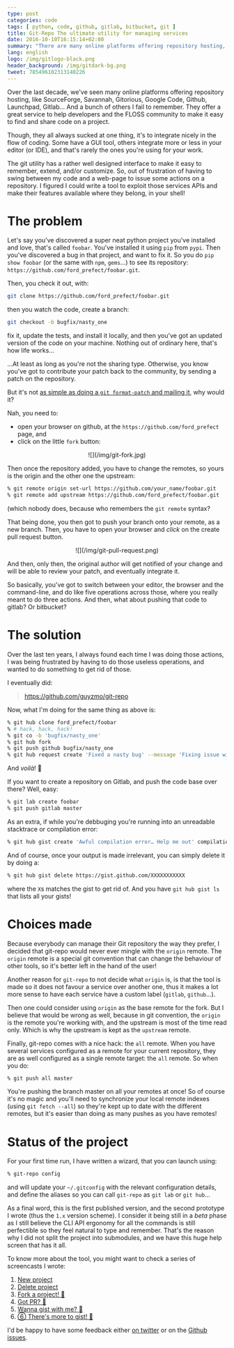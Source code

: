 ```yaml
---
type: post
categories: code
tags: [ python, code, github, gitlab, bitbucket, git ]
title: Git-Repo The ultimate utility for managing services
date: 2016-10-10T16:15:14+02:00
summary: "There are many online platforms offering repository hosting, though they all suck at one thing, it's to integrate nicely in the flow of coding. Some have a GUI tool, others integrate more or less in your editor (or IDE), and that's rarely the ones you're using for your work. After the break, let me show you my take on this, with a little tool I wrote called `git-repo`…"
lang: english
logo: /img/gitlogo-black.png 
header_background: /img/gitdark-bg.png 
tweet: 785496102313140226
---
```


Over the last decade, we've seen many online platforms offering repository hosting,
like SourceForge, Savannah, Gitorious, Google Code, Github, Launchpad, Gitlab… And
a bunch of others I fail to remember. They offer a great service to help developers
and the FLOSS community to make it easy to find and share code on a project.

Though, they all always sucked at one thing, it's to integrate nicely in the flow
of coding. Some have a GUI tool, others integrate more or less in your editor (or
IDE), and that's rarely the ones you're using for your work.

The git utility has a rather well designed interface to make it easy to remember,
extend, and/or customize. So, out of frustration of having to swing between my code
and a web-page to issue some actions on a repository. I figured I could write a tool
to exploit those services APIs and make their features available where they belong,
in your shell!

# The problem

Let's say you've discovered a super neat python project you've installed and
love, that's called `foobar`. You've installed it using `pip` from `pypi`. Then
you've discovered a bug in that project, and want to fix it. So you do `pip
show foobar` (or the same with `npm`, `gems`…) to see its repository:
`https://github.com/ford_prefect/foobar.git`.

Then, you check it out, with: 

``` bash
git clone https://github.com/ford_prefect/foobar.git
```
then you watch the code, create a branch:

``` bash
git checkout -b bugfix/nasty_one
```

fix it, update the tests, and install it locally, and then you've got an updated
version of the code on your machine. Nothing out of ordinary here, that's how life works…

…At least as long as you're not the sharing type. Otherwise, you know you've
got to contribute your patch back to the community, by sending a patch on the
repository. 

But it's not [as simple as doing a `git format-patch` and mailing it](https://www.wired.com/2012/05/torvalds_github/), why would it?

Nah, you need to:

* open your browser on github, at the `https://github.com/ford_prefect` page, and 
* click on the little `fork` button:

<center>
![](/img/git-fork.jpg)
</center>

Then once the repository added, you have to change the remotes, so yours is the
origin and the other one the upstream:

``` bash
% git remote origin set-url https://github.com/your_name/foobar.git
% git remote add upstream https://github.com/ford_prefect/foobar.git
```

(which nobody does, because who remembers the `git remote` syntax?

That being done, you then got to push your branch onto your remote, as a new branch.
Then, you have to open your browser and *click* on the create pull request button.

<center>
![](/img/git-pull-request.png)
</center>

And then, only then, the original author will get notified of your change and will
be able to review your patch, and eventually integrate it.

So basically, you've got to switch between your editor, the browser and the
command-line, and do like five operations across those, where you really meant
to do three actions. And then, what about pushing that code to gitlab? Or
bitbucket?

# The solution

Over the last ten years, I always found each time I was doing those actions, I was
being frustrated by having to do those useless operations, and wanted to do something
to get rid of those.

I eventually did:

> https://github.com/guyzmo/git-repo

Now, what I'm doing for the same thing as above is:

``` bash
% git hub clone ford_prefect/foobar
% # hack, hack, hack!
% git co -b 'bugfix/nasty_one'
% git hub fork
% git push github bugfix/nasty_one
% git hub request create 'Fixed a nasty bug' --message 'Fixing issue with the thing'
```

And *voilà*! 🙌

If you want to create a repository on Gitlab, and push the code base over there? Well, easy:

``` bash
% git lab create foobar
% git push gitlab master
```

As an extra, if while you're debbuging you're running into an unreadable stacktrace
or compilation error:

``` bash
% git hub gist create 'Awful compilation error… Help me out' compilation.log
```

And of course, once your output is made irrelevant, you can simply delete it by doing a:

``` bash
% git hub gist delete https://gist.github.com/XXXXXXXXXXX
```

where the `X`s matches the gist to get rid of. And you have `git hub gist ls` that lists
all your gists!

# Choices made

Because everybody can manage their Git repository the way they prefer,
I decided that git-repo would never ever mingle with the `origin` remote. The
`origin` remote is a special git convention that can change the behaviour of
other tools, so it's better left in the hand of the user!

Another reason for `git-repo` to not decide what `origin` is, is that the tool
is made so it does not favour a service over another one, thus it makes a lot
more sense to have each service have a custom label (`gitlab`, `github`…).

Then one could consider using `origin` as the base remote for the fork. But I believe
that would be wrong as well, because in git convention, the `origin` is the remote
you're working with, and the upstream is most of the time read only. Which is why
the upstream is kept as the `upstream` remote.

Finally, git-repo comes with a nice hack: the `all` remote. When you have several
services configured as a remote for your current repository, they are as well configured
as a single remote target: the `all` remote. So when you do:

``` bash
% git push all master
```

You're pushing the branch master on all your remotes at once! So of course it's no
magic and you'll need to synchronize your local remote indexes (using `git fetch --all`)
so they're kept up to date with the different remotes, but it's easier than doing as
many pushes as you have remotes!

# Status of the project

For your first time run, I have written a wizard, that you can launch using:

``` bash
% git-repo config
```

and will update your `~/.gitconfig` with the relevant configuration details, and
define the aliases so you can call `git-repo` as `git lab` or `git hub`…

As a final word, this is the first published version, and the second prototype
I wrote (thus the `1.x` version scheme). I consider it being still in a *beta*
phase as I still believe the CLI API ergonomy for all the commands is still
perfectible so they feel natural to type and remember. That's the reason why
I did not split the project into submodules, and we have this huge help screen
that has it all.

To know more about the tool, you might want to check a series of screencasts I wrote:

1. [New project](https://asciinema.org/a/86e5sa1m03lwfiq0r0vwulvef)
2. [Delete project](https://asciinema.org/a/5xswp3wohdnc5xcr59t07fipj)
3. [Fork a project! 🍴](https://asciinema.org/a/f2apf8yencigbeznli87jn4lh)
4. [Got PR? 👋](https://asciinema.org/a/f2apf8yencigbeznli87jn4lh)
5. [Wanna gist with me? 📎](https://asciinema.org/a/cpjuxczprkihw3ssa23cummwb)
6. [⑥ There's more to gist! 📎](https://asciinema.org/a/6t24u8pdx7y7nmwmdb7vfgr5l)

I'd be happy to have some feedback either [on twitter](https://twitter.com/intent/tweet?in_reply_to=785496102313140226&related=guyzmo:Author%20of%20the%20article) or on the [Github issues](https://github.com/guyzmo/git-repo/issues). 
